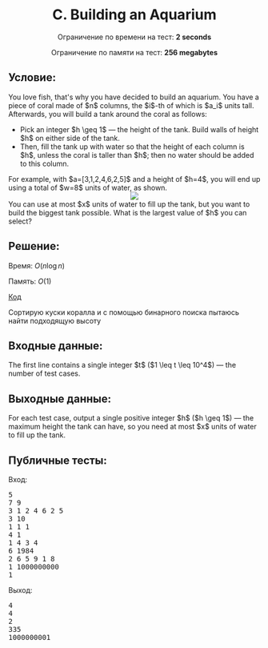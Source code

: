 <center><h1>C. Building an Aquarium</h1></center>
    
<p><center>Ограничение по времени на тест: <b>2 seconds</b></center></p>

<p><center>Ограничение по памяти на тест: <b>256 megabytes</b></center></p>

<h2>Условие:</h2>

<div><p>You love fish, that's why you have decided to build an aquarium. You have a piece of coral made of $n$ columns, the $i$-th of which is $a_i$ units tall. Afterwards, you will build a tank around the coral as follows: </p><ul> <li> Pick an integer $h \geq 1$ — the <span class="tex-font-style-it">height</span> of the tank. Build walls of height $h$ on either side of the tank. </li><li> Then, fill the tank up with water so that the height of each column is $h$, unless the coral is taller than $h$; then no water should be added to this column. </li></ul> For example, with $a=[3,1,2,4,6,2,5]$ and a height of $h=4$, you will end up using a total of $w=8$ units of water, as shown. <center> <img class="tex-graphics" src="https://espresso.codeforces.com/5a69329b8d22a26c9f4de9eb96076db3e8c712ba.png" style="max-width: 100.0%;max-height: 100.0%;"/> </center> You can use at most $x$ units of water to fill up the tank, but you want to build the biggest tank possible. What is the largest value of $h$ you can select?</div>

<h2>Решение:</h2>

Время: $O(n\log n)$

Память: $O(1)$

[Код](solution.cpp)

Сортирую куски коралла и с помощью бинарного поиска пытаюсь найти подходящую высоту

<h2>Входные данные:</h2>

<p>The first line contains a single integer $t$ ($1 \leq t \leq 10^4$) — the number of test cases.</p>

<h2>Выходные данные:</h2>

<p>For each test case, output a single positive integer $h$ ($h \geq 1$) — the maximum height the tank can have, so you need at most $x$ units of water to fill up the tank.</p>

<h2>Публичные тесты:</h2>

Вход:

<pre>
<div class="test-example-line test-example-line-even test-example-line-0">5</div><div class="test-example-line test-example-line-odd test-example-line-1">7 9</div><div class="test-example-line test-example-line-odd test-example-line-1">3 1 2 4 6 2 5</div><div class="test-example-line test-example-line-even test-example-line-2">3 10</div><div class="test-example-line test-example-line-even test-example-line-2">1 1 1</div><div class="test-example-line test-example-line-odd test-example-line-3">4 1</div><div class="test-example-line test-example-line-odd test-example-line-3">1 4 3 4</div><div class="test-example-line test-example-line-even test-example-line-4">6 1984</div><div class="test-example-line test-example-line-even test-example-line-4">2 6 5 9 1 8</div><div class="test-example-line test-example-line-odd test-example-line-5">1 1000000000</div><div class="test-example-line test-example-line-odd test-example-line-5">1</div></pre>

Выход:

<pre>
4
4
2
335
1000000001
</pre>